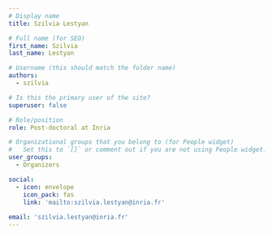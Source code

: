```yaml
---
# Display name
title: Szilvia Lestyan

# Full name (for SEO)
first_name: Szilvia
last_name: Lestyan

# Username (this should match the folder name)
authors:
  - szilvia

# Is this the primary user of the site?
superuser: false

# Role/position
role: Post-doctoral at Inria

# Organizational groups that you belong to (for People widget)
#   Set this to `[]` or comment out if you are not using People widget.
user_groups:
  - Organizers

social:
  - icon: envelope
    icon_pack: fas
    link: 'mailto:szilvia.lestyan@inria.fr'
    
email: 'szilvia.lestyan@inria.fr'
---
```

